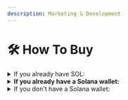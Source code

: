 ```yaml
---
description: Marketing & Development
---
```


# 🛠️ How To Buy

<details>

<summary>If you already have SOL:</summary>



</details>

<details>

<summary><strong>If you already have a Solana wallet:</strong></summary>



</details>

<details>

<summary>If you don't have a Solana wallet:</summary>



</details>

